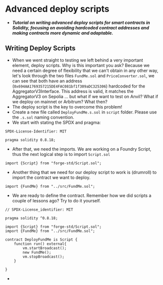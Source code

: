 # Advanced deploy scripts
- ***Tutorial on writing advanced deploy scripts for smart contracts in Solidity, focusing on avoiding hardcoded contract addresses and making contracts more dynamic and adaptable.***

## Writing Deploy Scripts
- When we went straight to testing we left behind a very important element, deploy scripts. Why is this important you ask? Because we need a certain degree of flexibility that we can't obtain in any other way, let's look through the two files `FundMe.sol` and `PriceConverter.sol`, we can see that both have an address (`0x694AA1769357215DE4FAC081bf1f309aDC325306`) hardcoded for the AggregatorV3Interface. This address is valid, it matches the AggregatorV3 on Sepolia ... but what if we want to test on Anvil? What if we deploy on mainnet or Arbitrum? What then?
- The deploy script is the key to overcome this problem!
- Create a new file called `DeployFundMe.s.sol` in `script` folder. Please use the `.s.sol` naming convention.
- We start with stating the SPDX and pragma:

```
SPDX-License-Identifier: MIT

pragma solidity 0.8.18;
```

- After that, we need the imports. We are working on a Foundry Script, thus the next logical step is to import `Script.sol`

```
import {Script} from "forge-std/Script.sol";
```

- Another thing that we need for our deploy script to work is (drumroll) to import the contract we want to deploy.

```
import {FundMe} from "../src/FundMe.sol";
```

- We are ready to define the contract. Remember how we did scripts a couple of lessons ago? Try to do it yourself.

```
// SPDX-License_identifier: MIT

pragma solidity ^0.8.18;

import {Script} from "forge-std/Script.sol";
import {FundMe} from "../src/FundMe.sol";

contract DeployFundMe is Script {
    function run() external{
        vm.startBroadcast();
        new FundMe();
        vm.stopBroadcast();
    }  

}
```

- 